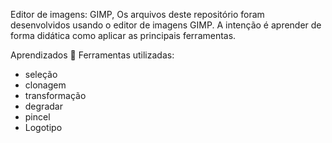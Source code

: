 Editor de imagens: GIMP, 
Os arquivos deste repositório foram desenvolvidos usando o editor de imagens GIMP. A intenção é aprender de forma didática como aplicar as principais ferramentas.

Aprendizados 🤯
Ferramentas utilizadas:

* seleção
* clonagem
* transformação
* degradar
* pincel
* Logotipo
